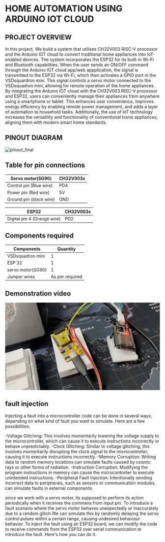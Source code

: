 # HOME AUTOMATION USING ARDUINO IOT CLOUD 

## PROJECT OVERVIEW
In this project, We build a system that utilises CH32V003 RISC-V processor and the Arduino IOT cloud to convert traditional home appliances into IoT-enabled devices. The system incorporates the ESP32 for its built-in Wi-Fi and Bluetooth capabilities. When the user sends an ON/OFF command through the Arduino IOT cloud app/web appplication, the signal is transmitted to the ESP32 via Wi-Fi, which then activates a GPIO port in the VSDsquardron mini. This signal controls a servo motor connected to the VSDsquadron mini, allowing for remote operation of the home appliances.  By integrating the Arduino IOT cloud with the CH32V003 RISC-V processor and ESP32, users can conveniently manage their appliances from anywhere using a smartphone or tablet. This enhances user convenience, improves energy efficiency by enabling remote power management, and adds a layer of automation to household tasks. Additionally, the use of IoT technology increases the versatility and functionality of conventional home appliances, aligning them with modern smart home standards.

## PINOUT DIAGRAM
![pinout_final](https://github.com/sathyanarayanat/VSD-Squadron-mini-internship/assets/71438522/7affb808-8237-4dcd-a462-842e7524d752)


## Table for pin connections

| Servo motor(SG90)  | CH32V003x |
| ------------- | ------------- |
| Control pin (Blue wire) | PD4 |
| Power pin (Red wire)  | 5V |
| Ground pin (black wire) | GND |

| ESP32 | CH32V003x |
| ------------- | ------------- |
| Digital pin 4 (Orange wire) | PD2 |

## Components required
| Components| Quantity |
| ------------- | ------------- |
| VSDsquadron mini | 1 |
| ESP 32  | 1 |
| servo motor(SG90) | 1 |
| Jumper wires | As per required |

## Demonstration video
[![Demonstration video](images/thumbnail.png)](https://drive.google.com/file/d/16y3WWIxM0j3iQrkFy_5D158Ioe6KJkg4/view?usp=sharing)

## fault injection

Injecting a fault into a microcontroller code can be done in several ways, depending on what kind of fault you want to simulate. Here are a few possibilities:

-Voltage Glitching: This involves momentarily lowering the voltage supply to the microcontroller, which can cause it to execute instructions incorrectly or behave unpredictably.
-Clock Glitching: Similar to voltage glitching, this involves momentarily disrupting the clock signal to the microcontroller, causing it to execute instructions incorrectly.
-Memory Corruption: Writing data to random memory locations can simulate faults caused by cosmic rays or other forms of radiation.
-Instruction Corruption: Modifying the program instructions in memory can cause the microcontroller to execute unintended instructions.
-Peripheral Fault Injection: Intentionally sending incorrect data to peripherals, such as sensors or communication modules, can simulate faults in external components.


since we work with a servo motor, its supposed to perform its action periodically when it receives the commans from input pin. To introduce a fault scenario where the servo motor behaves unexpectedly or inaccurately due to a random glitch.We can simulate this by randomly delaying the servo control pulses within a certain range, causing undesired behaviour behavior. To inject the fault using an ESP32 board, we can modify the code to receive commands from the ESP32 over serial communication to introduce the fault. Here's how you can do it.
 
